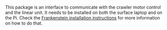 This package is an interface to communicate with the crawler motor control and the linear unit. It needs to be installed on both the surface laptop and on the Pi. Check the [Frankenstein installation instructions](https://git.igd-r.fraunhofer.de/sot/uwmaintenance/frankenstein/-/blob/main/README.md#installing-frankenstein) for more information on how to do that.
